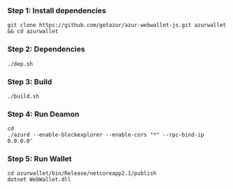### Step 1: Install dependencies

    git clone https://github.com/getazur/azur-webwallet-js.git azurwallet && cd azurwallet

### Step 2: Dependencies

    ./dep.sh
    
### Step 3:  Build

    ./build.sh
    
### Step 4: Run Deamon

    cd
    ./azurd --enable-blockexplorer --enable-cors "*" --rpc-bind-ip 0.0.0.0'
    
### Step 5: Run Wallet
    
    cd azurwallet/bin/Release/netcoreapp2.1/publish
    dotnet WebWallet.dll
    
